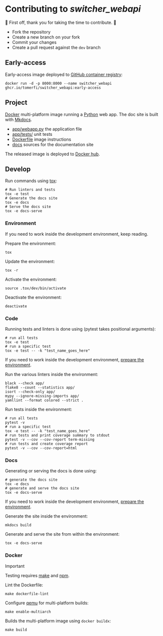# Contributing to *switcher_webapi*

:clap: First off, thank you for taking the time to contribute. :clap:

- Fork the repository
- Create a new branch on your fork
- Commit your changes
- Create a pull request against the `dev` branch

## Early-access

Early-access image deployed to [GitHub container registry][ghcr]:

```shell
docker run -d -p 8000:8000 --name switcher_webapi ghcr.io/tomerfi/switcher_webapi:early-access
```

## Project

[Docker][docker] multi-platform image running a [Python][python] web app. The doc site is built with [Mkdocs][mkdocs].

- [app/webapp.py](https://github.com/TomerFi/switcher_webapi/blob/dev/app/webapp.py) the application file
- [app/tests/](https://github.com/TomerFi/switcher_webapi/tree/dev/app/tests) unit tests
- [Dockerfile](https://github.com/TomerFi/switcher_webapi/blob/dev/Dockerfile) image instructions
- [docs](https://github.com/TomerFi/switcher_webapi/tree/dev/docs) sources for the documentation site

The released image is deployed to [Docker hub][docker_hub].

## Develop

Run commands using [tox][tox]:

```shell
# Run linters and tests
tox -e test
# Generate the docs site
tox -e docs
# Serve the docs site
tox -e docs-serve
```

### Environment

If you need to work inside the development environment, keep reading.

Prepare the environment:

```shell
tox
```

Update the environment:

```shell
tox -r
```

Activate the environment:

```shell
source .tox/dev/bin/activate
```

Deactivate the environment:

```shell
deactivate
```

### Code

Running tests and linters is done using (pytest takes positional arguments):

```shell
# run all tests
tox -e test
# run a specific test
tox -e test -- -k "test_name_goes_here"
```

If you need to work inside the development environment, [prepare the environment](#environment).

Run the various linters inside the environment:

```shell
black --check app/
flake8 --count --statistics app/
isort --check-only app/
mypy --ignore-missing-imports app/
yamllint --format colored --strict .
```

Run tests inside the environment:

```shell
# run all tests
pytest -v
# run a specific test
tox -e test -- -k "test_name_goes_here"
# run tests and print coverage summary to stdout
pytest -v --cov --cov-report term-missing
# run tests and create coverage report
pytest -v --cov --cov-report=html
```

### Docs

Generating or serving the docs is done using:

```shell
# generate the docs site
tox -e docs
# generate and serve the docs site
tox -e docs-serve
```

If you need to work inside the development environment, [prepare the environment](#environment).

Generate the site inside the environment:

```shell
mkdocs build
```

Generate and serve the site from within the environment:

```shell
tox -e docs-serve
```

### Docker 

> [!IMPORTANT]  
> Testing requires [make][make] and [npm][npm].

Lint the Dockerfile:

```shell
make dockerfile-lint
```

Configure [qemu][qemu] for multi-platform builds:

```shell
make enable-multiarch
```

Builds the multi-platform image using `docker buildx`:

```shell
make build
```

<!-- LINKS -->
[docker]: https://www.docker.com/
[docker_hub]: https://hub.docker.com/r/tomerfi/switcher_webapi
[ghcr]: https://github.com/TomerFi/switcher_webapi/pkgs/container/switcher_webapi
[make]: https://www.gnu.org/software/make/manual/make.html
[mkdocs]: https://www.mkdocs.org/
[npm]: https://www.npmjs.com/
[python]: https://www.python.org/
[tox]: https://tox.readthedocs.io/
[qemu]: https://docs.docker.com/build/building/multi-platform/#qemu
